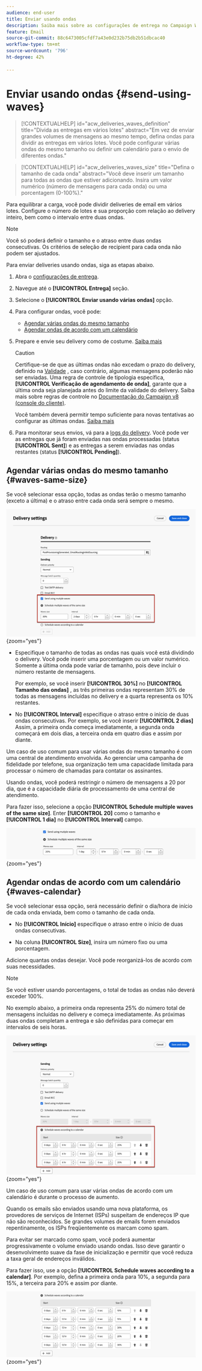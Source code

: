 ```yaml
---
audience: end-user
title: Enviar usando ondas
description: Saiba mais sobre as configurações de entrega no Campaign Web
feature: Email
source-git-commit: 88c6473005cfdf7a43e0d232b75db2b51dbcac40
workflow-type: tm+mt
source-wordcount: '796'
ht-degree: 42%

---
```



# Enviar usando ondas {#send-using-waves}

>[!CONTEXTUALHELP]
>id="acw_deliveries_waves_definition"
>title="Divida as entregas em vários lotes"
>abstract="Em vez de enviar grandes volumes de mensagens ao mesmo tempo, defina ondas para dividir as entregas em vários lotes. Você pode configurar várias ondas do mesmo tamanho ou definir um calendário para o envio de diferentes ondas."

>[!CONTEXTUALHELP]
>id="acw_deliveries_waves_size"
>title="Defina o tamanho de cada onda"
>abstract="Você deve inserir um tamanho para todas as ondas que estiver adicionando. Insira um valor numérico (número de mensagens para cada onda) ou uma porcentagem (0-100%)."

Para equilibrar a carga, você pode dividir deliveries de email em vários lotes. Configure o número de lotes e sua proporção com relação ao delivery inteiro, bem como o intervalo entre duas ondas.

>[!NOTE]
>
>Você só poderá definir o tamanho e o atraso entre duas ondas consecutivas. Os critérios de seleção de recipient para cada onda não podem ser ajustados.

Para enviar deliveries usando ondas, siga as etapas abaixo.

1. Abra o [configurações de entrega](delivery-settings.md#retries).

1. Navegue até o **[!UICONTROL Entrega]** seção.

1. Selecione o **[!UICONTROL Enviar usando várias ondas]** opção.

1. Para configurar ondas, você pode:

   * [Agendar várias ondas do mesmo tamanho](#waves-same-size)
   * [Agendar ondas de acordo com um calendário](#waves-calendar)

1. Prepare e envie seu delivery como de costume. [Saiba mais](../msg/gs-deliveries.md)

   >[!CAUTION]
   >
   >Certifique-se de que as últimas ondas não excedam o prazo do delivery, definido na [Validade](delivery-settings.md#validity) , caso contrário, algumas mensagens poderão não ser enviadas. Uma regra de controle de tipologia específica, **[!UICONTROL Verificação de agendamento de onda]**, garante que a última onda seja planejada antes do limite da validade do delivery. Saiba mais sobre regras de controle no [Documentação do Campaign v8 (console do cliente)](https://experienceleague.adobe.com/docs/campaign/automation/campaign-optimization/control-rules.html).
   >
   >Você também deverá permitir tempo suficiente para novas tentativas ao configurar as últimas ondas. [Saiba mais](delivery-settings.md#retries)

1. Para monitorar seus envios, vá para a [logs do delivery](../monitor/delivery-logs.md). Você pode ver as entregas que já foram enviadas nas ondas processadas (status **[!UICONTROL Sent]**) e as entregas a serem enviadas nas ondas restantes (status **[!UICONTROL Pending]**).

## Agendar várias ondas do mesmo tamanho {#waves-same-size}

Se você selecionar essa opção, todas as ondas terão o mesmo tamanho (exceto a última) e o atraso entre cada onda será sempre o mesmo.

![](assets/waves-same-size.png){zoom=&quot;yes&quot;}

* Especifique o tamanho de todas as ondas nas quais você está dividindo o delivery. Você pode inserir uma porcentagem ou um valor numérico. Somente a última onda pode variar de tamanho, pois deve incluir o número restante de mensagens.

  Por exemplo, se você inserir **[!UICONTROL 30%]** no **[!UICONTROL Tamanho das ondas]** , as três primeiras ondas representam 30% de todas as mensagens incluídas no delivery e a quarta representa os 10% restantes.

* No **[!UICONTROL Interval]** especifique o atraso entre o início de duas ondas consecutivas. Por exemplo, se você inserir **[!UICONTROL 2 dias]** Assim, a primeira onda começa imediatamente, a segunda onda começará em dois dias, a terceira onda em quatro dias e assim por diante.

Um caso de uso comum para usar várias ondas do mesmo tamanho é com uma central de atendimento envolvida. Ao gerenciar uma campanha de fidelidade por telefone, sua organização tem uma capacidade limitada para processar o número de chamadas para contatar os assinantes.

Usando ondas, você poderá restringir o número de mensagens a 20 por dia, que é a capacidade diária de processamento de uma central de atendimento.

Para fazer isso, selecione a opção **[!UICONTROL Schedule multiple waves of the same size]**. Enter **[!UICONTROL 20]** como o tamanho e **[!UICONTROL 1 dia]** no **[!UICONTROL Interval]** campo.

![](assets/waves-call-center.png){zoom=&quot;yes&quot;}

## Agendar ondas de acordo com um calendário {#waves-calendar}

Se você selecionar essa opção, será necessário definir o dia/hora de início de cada onda enviada, bem como o tamanho de cada onda.

* No **[!UICONTROL Início]** especifique o atraso entre o início de duas ondas consecutivas.

* Na coluna **[!UICONTROL Size]**, insira um número fixo ou uma porcentagem.

Adicione quantas ondas desejar. Você pode reorganizá-los de acordo com suas necessidades.

>[!NOTE]
>
>Se você estiver usando porcentagens, o total de todas as ondas não deverá exceder 100%.

No exemplo abaixo, a primeira onda representa 25% do número total de mensagens incluídas no delivery e começa imediatamente. As próximas duas ondas completam a entrega e são definidas para começar em intervalos de seis horas.

![](assets/waves-calendar.png){zoom=&quot;yes&quot;}

Um caso de uso comum para usar várias ondas de acordo com um calendário é durante o processo de aumento.

Quando os emails são enviados usando uma nova plataforma, os provedores de serviços de Internet (ISPs) suspeitam de endereços IP que não são reconhecidos. Se grandes volumes de emails forem enviados repentinamente, os ISPs freqüentemente os marcam como spam.

Para evitar ser marcado como spam, você poderá aumentar progressivamente o volume enviado usando ondas. Isso deve garantir o desenvolvimento suave da fase de inicialização e permitir que você reduza a taxa geral de endereços inválidos.

Para fazer isso, use a opção **[!UICONTROL Schedule waves according to a calendar]**. Por exemplo, defina a primeira onda para 10%, a segunda para 15%, a terceira para 20% e assim por diante.

![](assets/waves-ramp-up.png){zoom=&quot;yes&quot;}



